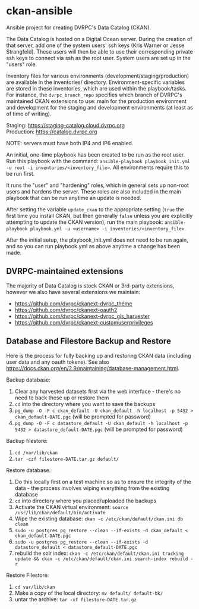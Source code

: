 # ckan-ansible
Ansible project for creating DVRPC's Data Catalog (CKAN).

The Data Catalog is hosted on a Digital Ocean server. During the creation of that server, add one of the system users' ssh keys (Kris Warner or Jesse Strangfeld). These users will then be able to use their corresponding private ssh keys to connect via ssh as the root user. System users are set up in the "users" role.

Inventory files for various environments (development/staging/production) are available in the inventories/ directory. Environment-specific variables are stored in these inventories, which are used within the playbook/tasks. For instance, the `dvrpc_branch_repo` specifies which branch of DVRPC's maintained CKAN extensions to use: main for the production environment and development for the staging and development environments (at least as of time of writing).

Staging: https://staging-catalog.cloud.dvrpc.org<br>
Production: https://catalog.dvrpc.org

NOTE: servers must have both IP4 and IP6 enabled.

An initial, one-time playbook has been created to be run as the root user. Run this playbook with the command: `ansible-playbook playbook_init.yml -u root -i inventories/<inventory_file>`. All environments require this to be run first.

It runs the "user" and "hardening" roles, which in general sets up non-root users and hardens the server. These roles are also included in the main playbook that can be run anytime an update is needed.

After setting the variable `update_ckan` to the appropriate setting (`true` the first time you install CKAN, but then generally `false` unless you are explicitly attempting to update the CKAN version), run the main playbook: `ansible-playbook playbook.yml -u <username> -i inventories/<inventory_file>`. 

After the initial setup, the playbook_init.yml does not need to be run again, and so you can run playbook.yml as above anytime a change has been made.

## DVRPC-maintained extensions

The majority of Data Catalog is stock CKAN or 3rd-party extensions, however we also have several extensions we maintain:
* https://github.com/dvrpc/ckanext-dvrpc_theme
* https://github.com/dvrpc/ckanext-oauth2
* https://github.com/dvrpc/ckanext-dvrpc_gis_harvester
* https://github.com/dvrpc/ckanext-customuserprivileges

## Database and Filestore Backup and Restore

Here is the process for fully backing up and restoring CKAN data (including user data and any oauth tokens). See also <https://docs.ckan.org/en/2.9/maintaining/database-management.html>.

Backup database:
  1. Clear any harvested datasets first via the web interface - there's no need to back these up or restore them
  2. `cd` into the directory where you want to save the backups
  3. `pg_dump -O -F c ckan_default -U ckan_default -h localhost -p 5432 > ckan_default-DATE.pgc` (will be prompted for password)
  4. `pg_dump -O -F c datastore_default -U ckan_default -h localhost -p 5432 > datastore_default-DATE.pgc` (will be prompted for password)

Backup filestore:
  1. `cd /var/lib/ckan`
  2. `tar -czf filestore-DATE.tar.gz default/`

Restore database:
  1. Do this locally first on a test machine so as to ensure the integrity of the data - the process involves wiping everything from the existing database
  2. `cd` into directory where you placed/uploaded the backups
  3. Activate the CKAN virtual environment: `source /usr/lib/ckan/default/bin/activate`
  4. Wipe the existing database: `ckan -c /etc/ckan/default/ckan.ini db clean`
  5. `sudo -u postgres pg_restore --clean --if-exists -d ckan_default < ckan_default-DATE.pgc`
  6. `sudo -u postgres pg_restore --clean --if-exists -d datastore_default < datastore_default-DATE.pgc`
  7. rebuild the solr index: `ckan -c /etc/ckan/default/ckan.ini tracking update && ckan -c /etc/ckan/default/ckan.ini search-index rebuild -r`

Restore Filestore:
  1. `cd var/lib/ckan`
  2. Make a copy of the local directory: `mv default/ default-bk/`
  3. untar the archive: `tar -xf filestore-DATE.tar.gz`

